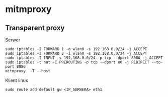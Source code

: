 # mitmproxy


## Transparent proxy

Serwer
```
sudo iptables -I FORWARD 1 -o wlan0 -s 192.168.0.0/24 -j ACCEPT
sudo iptables -I FORWARD 2 -i wlan0 -s 192.168.0.0/24 -j ACCEPT
sudo iptables -I INPUT -s 192.168.0.0/24 -p tcp --dport 8080 -j ACCEPT
sudo iptables -t nat -I PREROUTING -p tcp --dport 80 -j REDIRECT --to-port 8080
mitmproxy  -T --host
```

Klient linux

```
sudo route add default gw <IP_SERWERA> eth1
```

